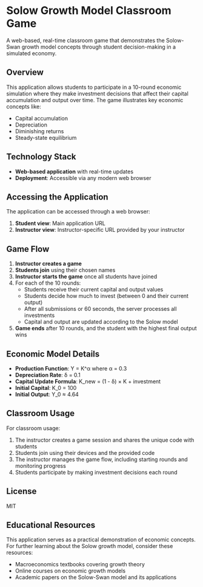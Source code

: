 # Solow Growth Model Classroom Game

A web-based, real-time classroom game that demonstrates the Solow-Swan growth model concepts through student decision-making in a simulated economy.

## Overview

This application allows students to participate in a 10-round economic simulation where they make investment decisions that affect their capital accumulation and output over time. The game illustrates key economic concepts like:

- Capital accumulation
- Depreciation
- Diminishing returns
- Steady-state equilibrium

## Technology Stack

- **Web-based application** with real-time updates
- **Deployment**: Accessible via any modern web browser

## Accessing the Application

The application can be accessed through a web browser:

1. **Student view**: Main application URL
2. **Instructor view**: Instructor-specific URL provided by your instructor

## Game Flow

1. **Instructor creates a game**
2. **Students join** using their chosen names
3. **Instructor starts the game** once all students have joined
4. For each of the 10 rounds:
   - Students receive their current capital and output values
   - Students decide how much to invest (between 0 and their current output)
   - After all submissions or 60 seconds, the server processes all investments
   - Capital and output are updated according to the Solow model
5. **Game ends** after 10 rounds, and the student with the highest final output wins

## Economic Model Details

- **Production Function**: Y = K^α where α = 0.3
- **Depreciation Rate**: δ = 0.1
- **Capital Update Formula**: K_new = (1 - δ) × K + investment
- **Initial Capital**: K_0 = 100
- **Initial Output**: Y_0 ≈ 4.64

## Classroom Usage

For classroom usage:

1. The instructor creates a game session and shares the unique code with students
2. Students join using their devices and the provided code
3. The instructor manages the game flow, including starting rounds and monitoring progress
4. Students participate by making investment decisions each round

## License

MIT

## Educational Resources

This application serves as a practical demonstration of economic concepts. For further learning about the Solow growth model, consider these resources:

- Macroeconomics textbooks covering growth theory
- Online courses on economic growth models
- Academic papers on the Solow-Swan model and its applications